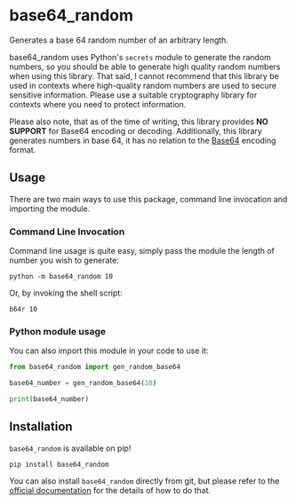 # base64_random

Generates a base 64 random number of an arbitrary length.

base64_random uses Python's `secrets` module to generate the random numbers, so you should be able to generate high
quality random numbers when using this library. That said, I cannot recommend that this library be used in contexts 
where high-quality random numbers are used to secure sensitive information. Please use a suitable cryptography library
for contexts where you need to protect information.

Please also note, that as of the time of writing, this library provides **NO SUPPORT** for Base64 encoding or decoding.
Additionally, this library generates numbers in base 64, it has no relation to the 
[Base64](https://en.wikipedia.org/wiki/Base64) encoding format.

## Usage
There are two main ways to use this package, command line invocation and importing the module. 

### Command Line Invocation
Command line usage is quite easy, simply pass the module the length of number you wish to generate:

```shell
python -m base64_random 10
```
Or, by invoking the shell script:
```shell
b64r 10
```

### Python module usage
You can also import this module in your code to use it:

```python
from base64_random import gen_random_base64

base64_number = gen_random_base64(10)

print(base64_number)
```

## Installation
`base64_random` is available on pip!

```shell
pip install base64_random
```

You can also install `base64_random` directly from git, but please refer to the 
[official documentation](https://pip.pypa.io/en/stable/getting-started/#install-a-package-from-github) for the details
of how to do that.